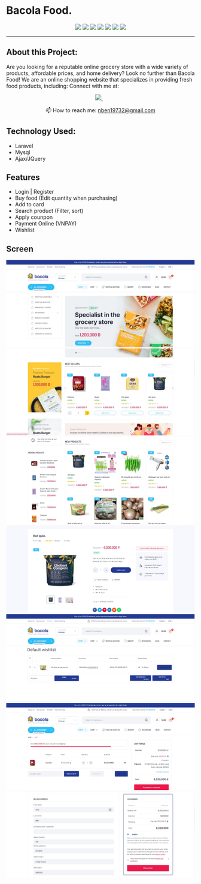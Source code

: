 # Bacola Food.

<p align='center'>
<img src="https://img.shields.io/badge/laravel-white?logo=laravel" />
<img src="https://img.shields.io/badge/mysql-orange?logo=Mysql" />
<img src="https://img.shields.io/badge/html5-E34F26?logo=html5&logoColor=white" />
<img src="https://img.shields.io/badge/css3-1572B6?logo=css3&logoColor=white" />
<img src="https://img.shields.io/badge/bootstrap-563D7C?logo=bootstrap&logoColor=white" />
<img src="https://img.shields.io/badge/Github-181717?logo=github&logoColor=white" />
<img src="https://img.shields.io/badge/VNPAY-000144?logo=vnpay&logoColor=white" />
</p>


<hr class="dotted">

## About this Project:

Are you looking for a reputable online grocery store with a wide variety of products, affordable prices, and home delivery? Look no further than Bacola Food! We are an online shopping website that specializes in providing fresh food products, including:
Connect with me at:

<p align='center'>
    
  <a href="https://www.linkedin.com/in/nguyen-ben-b7798326a/">
    <img src="https://img.shields.io/badge/linkedin-%230077B5.svg?&style=for-the-badge&logo=linkedin&logoColor=white" />
  </a>&nbsp;&nbsp;
  
</p>

<p align='center'>
  📫 How to reach me: <a href='mailto:nben19732@gmail.com'>nben19732@gmail.com</a>
</p>

## Technology Used:
- Laravel
- Mysql
- Ajax/JQuery

## Features
- Login | Register
- Buy food (Edit quantity when purchasing)
- Add to card
- Search product (Filter, sort)
- Apply counpon
- Payment Online (VNPAY)
- Wishlist
 
## Screen 


<img src="screen/1.jpg">


<img src="screen/2.jpg">


<img src="screen/3.jpg">


<img src="screen/4.jpg">


<img src="screen/5.jpg">


<img src="screen/6.jpg">


<img src="screen/7.jpg">
